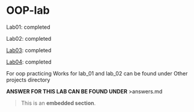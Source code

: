 # OOP-lab
Lab01: completed

Lab02: completed

[Lab03](https://github.com/HanselGray/OOP-lab/tree/release/Lab003): completed

[Lab04](https://github.com/HanselGray/OOP-lab/edit/release/Lab004/README.md): completed 

For oop practicing
Works for lab_01 and lab_02 can be found under Other projects directory

**ANSWER FOR THIS LAB CAN BE FOUND UNDER** >answers.md
>This is an **embedded section**.
